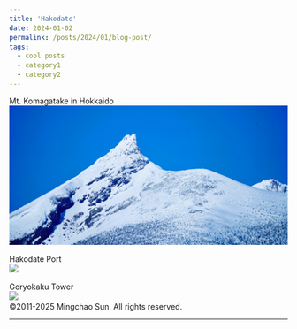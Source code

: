 ```yaml
---
title: 'Hakodate'
date: 2024-01-02
permalink: /posts/2024/01/blog-post/
tags:
  - cool posts
  - category1
  - category2
---
```


Mt. Komagatake in Hokkaido<br/><img src='/images/2024010201.JPG'><br/>

Hakodate Port<br/><img src='/images/2024010202.JPG'><br/>

Goryokaku Tower<br/><img src='/images/2024010203.JPG'><br/>
©2011-2025 Mingchao Sun. All rights reserved.

------

